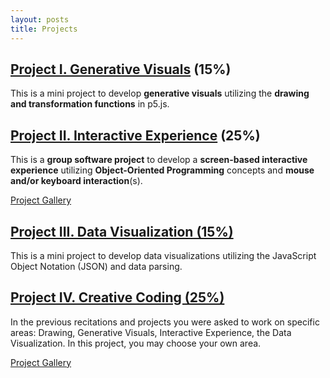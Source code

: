 ```yaml
---
layout: posts
title: Projects
---
```


## [Project I. Generative Visuals](https://docs.google.com/document/d/1HF_XvDINWOYGLN8fGhALrKMd0CtyKGAMrymBe70Ln_M/edit?usp=sharing) (15%)

This is a mini project to develop **generative visuals** utilizing the **drawing
and transformation functions** in p5.js.

## [Project II. Interactive Experience](https://docs.google.com/document/d/1KyPnTRqoMipSgxU10QJ_ey74tY0YETPe3Q9Xt26TWRo/edit?usp=drive_web&ouid=112951101116018294463) (25%)

This is a **group software project** to develop a **screen-based interactive
experience** utilizing **Object-Oriented Programming** concepts and **mouse and/or
keyboard interaction**(s).

[Project Gallery](/galleries/interactive-projects)

## [Project III. Data Visualization (15%)](https://docs.google.com/document/d/148UYwBW0jFeLH6NjE_SVmLDn4EO5fwCmlpaeraB6NvI/edit?usp=sharing)

This is a mini project to develop data visualizations utilizing the JavaScript Object Notation (JSON) and data parsing.

## [Project IV. Creative Coding (25%)](https://docs.google.com/document/d/1sLbt5CQMm8ZVlM2s18iBkgFyY4Ma_jN4oooBxxPfQzA/edit?usp=sharing)

In the previous recitations and projects you were asked to work on specific areas: Drawing, Generative Visuals, Interactive Experience, the Data Visualization. In this project, you may choose your own area.

[Project Gallery](/galleries/final-projects)
